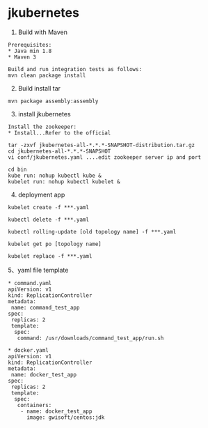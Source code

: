 # jkubernetes

1. Build with Maven
```
Prerequisites:
* Java min 1.8
* Maven 3
```
```
Build and run integration tests as follows:
mvn clean package install
```

2. Build install tar 
```
mvn package assembly:assembly
```

3. install jkubernetes
```
Install the zookeeper:
* Install...Refer to the official
```
```
tar -zxvf jkubernetes-all-*.*.*-SNAPSHOT-distribution.tar.gz
cd jkubernetes-all-*.*.*-SNAPSHOT
vi conf/jkubernetes.yaml ....edit zookeeper server ip and port

cd bin
kube run: nohup kubectl kube &
kubelet run: nohup kubectl kubelet &
```

4. deployment app
```
kubelet create -f ***.yaml
```
```
kubectl delete -f ***.yaml
```
```
kubectl rolling-update [old topology name] -f ***.yaml
```
```
kubelet get po [topology name]
```
```
kubelet replace -f ***.yaml
```


5、yaml file template
```
* command.yaml
apiVersion: v1
kind: ReplicationController
metadata:
 name: command_test_app
spec:
 replicas: 2
 template:
  spec:
   command: /usr/downloads/command_test_app/run.sh
```

```
* docker.yaml
apiVersion: v1
kind: ReplicationController
metadata:
 name: docker_test_app
spec:
 replicas: 2
 template:
  spec:
   containers:
    - name: docker_test_app
      image: gwisoft/centos:jdk
``` 

